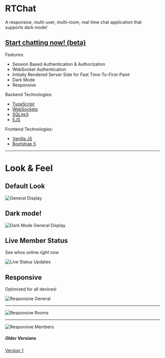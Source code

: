 # RTChat

A responsive, multi-user, multi-room, real time chat application that supports dark mode!

## [Start chatting now! (beta)](https://rtchat-a7ul.onrender.com)

Features:
 - Session Based Authentication & Authorization
 - WebSocket Authentication
 - Initially Rendered Server Side for Fast Time-To-First-Paint
 - Dark Mode
 - Responsive

Backend Technologies:
 - [TypeScript](https://www.typescriptlang.org/)
 - [WebSockets](https://en.wikipedia.org/wiki/WebSocket)
 - [SQLite3](https://www.sqlite.org/)
 - [EJS](https://ejs.co/)

Frontend Technologies:
 - [Vanilla JS](http://vanilla-js.com/)
 - [Bootstrap 5](https://getbootstrap.com/)

---

# Look & Feel

## Default Look

![General Display](/screenshots/1_general.png "General")

## Dark mode!

![Dark Mode General Display](/screenshots/2_dark_mode.png "Dark Mode!")

## Live Member Status

See whos online _right now_

![Live Status Updates](/screenshots/3_live_status.png "Live Member Status Updates")

## Responsive

Optimized for all devices!

![Responsive General](/screenshots/4_responsive_main.png "Responsive")

---

![Responsive Rooms](/screenshots/5_responsive_rooms.png "Responsive Members")

---

![Responsive Members](/screenshots/6_responsive_members.png "Responsive Rooms")

##### Older Versions

[Version 1](https://chat-app-ghpq.onrender.com)
